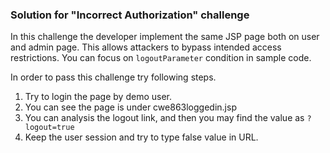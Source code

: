 ### Solution for "Incorrect Authorization" challenge

In this challenge the developer implement the same JSP page both on user and admin page.
This allows attackers to bypass intended access restrictions.
You can focus on <code>logoutParameter</code> condition in sample code.

In order to pass this challenge try following steps.
1. Try to login the page by demo user.
2. You can see the page is under cwe863loggedin.jsp
3. You can analysis the logout link, and then you may find the value as <code>?logout=true</code>
4. Keep the user session and try to type false value in URL.